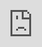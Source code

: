 ```yaml
---
new: false
footer: true
header: true
layout: templates/new/help/post-new.html
title: What is Helperbird Pro?
description:
  What is Helperbird Pro? Discover what features are included in the paid version of Helperbird.
keywords:
  Dyslexia software, Reading Mode for Google Chrome, Voice typing for chrome, Text to speech for
  chrome, text reader, Immersive Reader, dyslexia fonts, accessibility software, dyslexia software,
  Helperbird for Edge, Helperbird for Firefox, Helperbird for Chrome, Opendyslexic for Chrome,
  OpenDyslexic
youtubeId: vwT8SAJfU3E
cardTitle: What is Helperbird Pro?
featureDescription:
  What is Helperbird Pro? Discover what features are included in the paid version of Helperbird.
date: 2016-01-07
headerTags: []
tags:
  - introduction
  - helpguides
  - introductionHelpGuides
url: help/what-is-helperbird-pro/
permalink: help/what-is-helperbird-pro/
---
```


Helperbird Pro is the paid version that unlocks everything. You get all the free features plus a ton of advanced tools designed to make your work and browsing even better. If you use Helperbird regularly, Pro is worth it.

---

## How Much Does Helperbird Pro Cost?

Helperbird Pro is **$6.99 per month** or **$60.00 per year**. Students get a discount at **$40.00 per year**.

---

## What's Included in Helperbird Pro?

Helperbird Pro includes everything from the free version, plus these additional features:

**Everything from Helperbird Free**  
All the features you get in the free version—Reading Mode, Text to Speech, Dyslexia Fonts, Magnifier, Translation, and more—are included in Pro.

**Word Spacing**  
Adjust the spacing between words to make reading more comfortable.

**Line Height**  
Change the line height of text so it's easier on your eyes.

**Font Size Control**  
Adjust font size to whatever works best for you.

**Paragraph Width**  
Control how wide paragraphs are for optimal reading.

**Text Alignment**  
Change text alignment to suit your reading style.

**Annotations & Sticky Notes**  
Add notes and annotations to any website, text, or PDF right in your browser. Perfect for research and studying.

**Summarize Page**  
Click a button and Helperbird will summarize the text on the page for you. Great for getting the main points fast.

**Text Analysis**  
Get details about the text you're reading—character count, word count, paragraphs, and more.

**Voice Typing**  
Speak and have your words typed out automatically.

**Word Prediction**  
Get word suggestions as you type to speed things up.

**Extract Text from Images (OCR)**  
Pull text out of images so you can read, copy, or edit it.

**Extract Text from PDFs**  
Grab text from PDF files easily.

**Dyslexia Ruler**  
A reading guide that helps you stay focused on one line at a time.

**Reading Guide**  
Keeps your place on the page while you read.

**Overlay**  
Add a colored overlay to reduce screen glare and eye strain.

**High Contrast**  
Boost contrast to make text easier to see.

**Hide Images**  
Remove images from pages to reduce distractions.

**Line Focus**  
Highlight the line you're reading and dim everything else.

**Highlighter Tool**  
Highlight text on any page in different colors.

**Advanced Text to Speech Options**  
More control over how text is read aloud, with 14 different voices to choose from.

**Volume Control**  
Adjust the volume of Text to Speech directly in Helperbird.

**Cursor Options**  
Customize your cursor for better visibility.

**Auto Scrolling**  
Have the page scroll automatically while you read.

**Color Customization**  
Change highlight colors, font colors, background colors, and link colors to whatever you prefer.

**Sync Settings & Styles**  
Your settings sync across devices so you don't have to set things up again.

**Google Docs Support**  
Use Helperbird features in Google Docs with our add-on.

**Google Slides Support**  
Access Helperbird tools in Google Slides with our add-on.

**Word Support**  
Use Helperbird with Microsoft Word documents.

**Dictionary App**  
Built-in dictionary for quick word lookups.

**Document Editor**  
Edit documents with Helperbird's accessibility features built in.

**PDF Support**  
Use Helperbird features on PDF files.

**Reading List**  
Save articles and pages to read later.

**Highlight Paragraphs**  
Highlight entire paragraphs for better focus.

---

## Video Tutorial

{% if youtubeId %}
<div class="aspect-w-16 aspect-h-9 mt-12 mb-12">
<iframe
  style="position: absolute; top: 0; left: 0; width: 100%; height: 100%"
  src="https://www.youtube-nocookie.com/embed/{{youtubeId}}"
  title="YouTube video player"
  frameborder="0"
  allow="accelerometer; autoplay; clipboard-write; encrypted-media; gyroscope; picture-in-picture; web-share"
  allowfullscreen
></iframe>
</div>
{% else %}
Coming soon
{% endif %}

---

## Need Additional Help?

Want to know more about upgrading to Pro or have questions about pricing? Reach out to our [Helperbird support team](/support/) and we'll help you out!